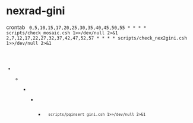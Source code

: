 nexrad-gini
===========
crontab
<code>
0,5,10,15,17,20,25,30,35,40,45,50,55 * * * * scripts/check_mosaic.csh 1>>/dev/null 2>&1
2,7,12,17,22,27,32,37,42,47,52,57 * * * * scripts/check_nex2gini.csh 1>>/dev/null 2>&1
* * * * *       scripts/pqinsert_gini.csh 1>>/dev/null 2>&1
</code>
